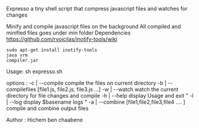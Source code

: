Expresso a tiny shell script that compress javascript files
and watches for changes

Minify and compile javascript files on the background
All compiled and minified files goes under min folder
Dependencies 
	https://github.com/rvoicilas/inotify-tools/wiki

	sudo apt-get install inotify-tools
	java vrm
	compiler.jar              
Usage: 
	sh expresso.sh

options : -c | --compile  compile the files on current directory
          -b | --compilefiles [file1.js, file2.js, file3.js ...]
          -w | --watch    watch the current directory for file changes and compile
          -h | --help     display Usage and exit "
          -l | --log      display $basename logs "
	          -a | --combine  [file1,file2,file3,file4 .... ]
                                compile and combine output files

Author : Hichem ben chaabene